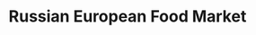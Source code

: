 ---
title: "Russian European Food Market"
url: /east-rockaway/russian-european-food-market/
shop: convenience
---